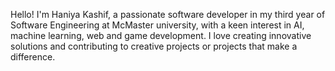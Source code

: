 Hello! I'm Haniya Kashif, a passionate software developer in my third year of Software Engineering at McMaster university, with a keen interest in AI, machine learning, web and game development. I love creating innovative solutions and contributing to creative projects or projects that make a difference.

<!---
haniyak28/haniyak28 is a ✨ special ✨ repository because its `README.md` (this file) appears on your GitHub profile.
You can click the Preview link to take a look at your changes.
--->
